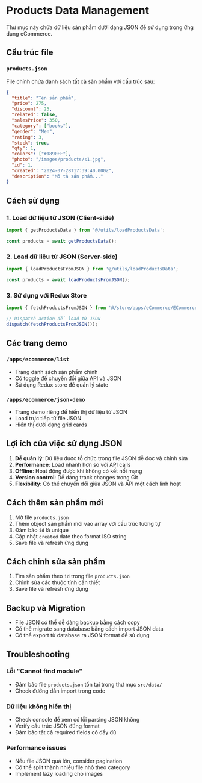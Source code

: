 # Products Data Management

Thư mục này chứa dữ liệu sản phẩm dưới dạng JSON để sử dụng trong ứng dụng eCommerce.

## Cấu trúc file

### `products.json`
File chính chứa danh sách tất cả sản phẩm với cấu trúc sau:

```json
{
  "title": "Tên sản phẩm",
  "price": 275,
  "discount": 25,
  "related": false,
  "salesPrice": 350,
  "category": ["books"],
  "gender": "Men",
  "rating": 3,
  "stock": true,
  "qty": 1,
  "colors": ["#1890FF"],
  "photo": "/images/products/s1.jpg",
  "id": 1,
  "created": "2024-07-28T17:39:40.000Z",
  "description": "Mô tả sản phẩm..."
}
```

## Cách sử dụng

### 1. Load dữ liệu từ JSON (Client-side)
```typescript
import { getProductsData } from '@/utils/loadProductsData';

const products = await getProductsData();
```

### 2. Load dữ liệu từ JSON (Server-side)
```typescript
import { loadProductsFromJSON } from '@/utils/loadProductsData';

const products = await loadProductsFromJSON();
```

### 3. Sử dụng với Redux Store
```typescript
import { fetchProductsFromJSON } from '@/store/apps/eCommerce/ECommerceSlice';

// Dispatch action để load từ JSON
dispatch(fetchProductsFromJSON());
```

## Các trang demo

### `/apps/ecommerce/list`
- Trang danh sách sản phẩm chính
- Có toggle để chuyển đổi giữa API và JSON
- Sử dụng Redux store để quản lý state

### `/apps/ecommerce/json-demo`
- Trang demo riêng để hiển thị dữ liệu từ JSON
- Load trực tiếp từ file JSON
- Hiển thị dưới dạng grid cards

## Lợi ích của việc sử dụng JSON

1. **Dễ quản lý**: Dữ liệu được tổ chức trong file JSON dễ đọc và chỉnh sửa
2. **Performance**: Load nhanh hơn so với API calls
3. **Offline**: Hoạt động được khi không có kết nối mạng
4. **Version control**: Dễ dàng track changes trong Git
5. **Flexibility**: Có thể chuyển đổi giữa JSON và API một cách linh hoạt

## Cách thêm sản phẩm mới

1. Mở file `products.json`
2. Thêm object sản phẩm mới vào array với cấu trúc tương tự
3. Đảm bảo `id` là unique
4. Cập nhật `created` date theo format ISO string
5. Save file và refresh ứng dụng

## Cách chỉnh sửa sản phẩm

1. Tìm sản phẩm theo `id` trong file `products.json`
2. Chỉnh sửa các thuộc tính cần thiết
3. Save file và refresh ứng dụng

## Backup và Migration

- File JSON có thể dễ dàng backup bằng cách copy
- Có thể migrate sang database bằng cách import JSON data
- Có thể export từ database ra JSON format để sử dụng

## Troubleshooting

### Lỗi "Cannot find module"
- Đảm bảo file `products.json` tồn tại trong thư mục `src/data/`
- Check đường dẫn import trong code

### Dữ liệu không hiển thị
- Check console để xem có lỗi parsing JSON không
- Verify cấu trúc JSON đúng format
- Đảm bảo tất cả required fields có đầy đủ

### Performance issues
- Nếu file JSON quá lớn, consider pagination
- Có thể split thành nhiều file nhỏ theo category
- Implement lazy loading cho images
